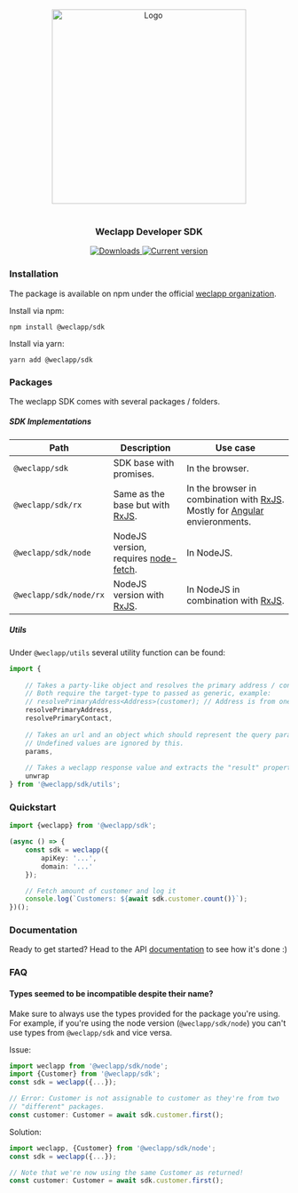 <br/>
<br/>

<div align="center">
    <img src="./www/logo.svg" alt="Logo" width="350"/>
</div>

<br/>

<div align="center">
    <h3>Weclapp Developer SDK</h3>
</div>


<p align="center">
    <a href="https://www.npmjs.com/package/@weclapp/sdk"><img
        alt="Downloads"
        src="https://img.shields.io/npm/dw/@weclapp/sdk.svg?style=flat-square">
    </a>
    <a href="https://github.com/weclapp/sdk/releases"><img 
        alt="Current version"
        src="https://img.shields.io/github/tag/weclapp/sdk.svg?color=3498DB&label=version&style=flat-square">
    </a>
</p>

### Installation
The package is available on npm under the official [weclapp organization](https://www.npmjs.com/org/weclapp).

Install via npm:
```shell
npm install @weclapp/sdk
```

Install via yarn:
```shell
yarn add @weclapp/sdk
```

### Packages

The weclapp SDK comes with several packages / folders.

##### SDK Implementations

| Path | Description | Use case |
| ---- | ----------- | -------- |
| `@weclapp/sdk` | SDK base with promises. | In the browser. |
| `@weclapp/sdk/rx` | Same as the base but with [RxJS](https://rxjs.dev/). | In the browser in combination with [RxJS](https://rxjs.dev/). Mostly for [Angular](https://angular.io/) envieronments. |
| `@weclapp/sdk/node` | NodeJS version, requires [node-fetch](https://www.npmjs.com/package/node-fetch). | In NodeJS. |
| `@weclapp/sdk/node/rx` | NodeJS version with [RxJS](https://rxjs.dev/). | In NodeJS in combination with [RxJS](https://rxjs.dev/). | 

##### Utils
Under `@weclapp/utils` several utility function can be found:

```ts
import {
    
    // Takes a party-like object and resolves the primary address / contact
    // Both require the target-type to passed as generic, example:
    // resolvePrimaryAddress<Address>(customer); // Address is from one of the packages above or a custom one.
    resolvePrimaryAddress,
    resolvePrimaryContact,
    
    // Takes an url and an object which should represent the query parameters.
    // Undefined values are ignored by this.
    params,
    
    // Takes a weclapp response value and extracts the "result" property.
    unwrap
} from '@weclapp/sdk/utils';
```

### Quickstart

```ts
import {weclapp} from '@weclapp/sdk';

(async () => {
    const sdk = weclapp({
        apiKey: '...',
        domain: '...'
    });

    // Fetch amount of customer and log it
    console.log(`Customers: ${await sdk.customer.count()}`);
})();
```

### Documentation

Ready to get started? Head to the API [documentation](docs/api.md) to see how it's done :)

### FAQ

#### Types seemed to be incompatible despite their name?

Make sure to always use the types provided for the package you're using.
For example, if you're using the node version (`@weclapp/sdk/node`) you can't use types from `@weclapp/sdk` and vice versa.


Issue:
```ts
import weclapp from '@weclapp/sdk/node';
import {Customer} from '@weclapp/sdk';
const sdk = weclapp({...});

// Error: Customer is not assignable to customer as they're from two
// "different" packages.
const customer: Customer = await sdk.customer.first();
```

Solution:
```ts
import weclapp, {Customer} from '@weclapp/sdk/node';
const sdk = weclapp({...});

// Note that we're now using the same Customer as returned!
const customer: Customer = await sdk.customer.first();
```
